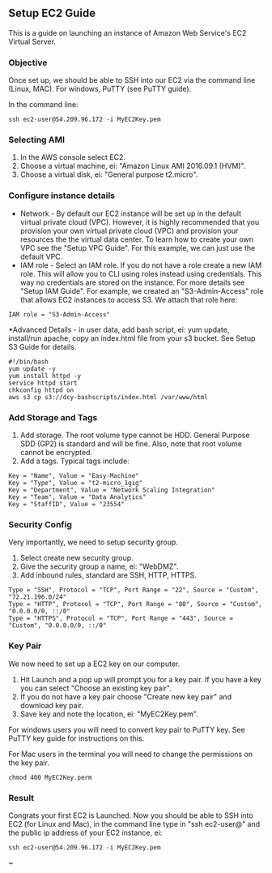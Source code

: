 ## Setup EC2 Guide
This is a guide on launching an instance of Amazon Web Service's EC2 Virtual Server.

### Objective
Once set up, we should be able to SSH into our EC2 via the command line (Linux, MAC). For windows, PuTTY (see PuTTY guide).

In the command line:
```
ssh ec2-user@54.209.96.172 -i MyEC2Key.pem
```

### Selecting AMI
1. In the AWS console select EC2.
2. Choose a virtual machine, ei: "Amazon Linux AMI 2016.09.1 (HVM)".
3. Choose a virtual disk, ei: "General purpose t2.micro".


### Configure instance details
* Network - By default our EC2 instance will be set up in the default virtual private cloud (VPC). However, it is highly recommended that you provision your own virtual private cloud (VPC) and provision your resources the the virtual data center. To learn how to create your own VPC see the "Setup VPC Guide". For this example, we can just use the default VPC.
* IAM role - Select an IAM role. If you do not have a role create a new IAM role. This will allow you to CLI using roles instead using credentials. This way no credentials are stored on the instance. For more details see "Setup IAM Guide". For example, we created an "S3-Admin-Access" role that allows EC2 instances to access S3. We attach that role here:
```
IAM role = "S3-Admin-Access"
```
*Advanced Details - in user data, add bash script, ei: yum update, install/run apache, copy an index.html file from your s3 bucket. See Setup S3 Guide for details.
```
#!/bin/bash
yum update -y
yum install httpd -y
service httpd start
chkconfig httpd on
aws s3 cp s3://dcy-bashscripts/index.html /var/www/html
```

### Add Storage and Tags
1. Add storage. The root volume type cannot be HDD. General Purpose SDD (GP2) is standard and will be fine. Also, note that root volume cannot be encrypted.
2. Add a tags. Typical tags include:
```
Key = "Name", Value = "Easy-Machine" 
Key = "Type", Value = "t2-micro_1gig"
Key = "Department", Value = "Network Scaling Integration"
Key = "Team", Value = "Data Analytics"
Key = "StaffID", Value = "23554" 
```

### Security Config
Very importantly, we need to setup security group.
1. Select create new security group.
2. Give the security group a name, ei: "WebDMZ".
3. Add inbound rules, standard are SSH, HTTP, HTTPS.
```
Type = "SSH", Protocol = "TCP", Port Range = "22", Source = "Custom", "72.21.196.0/24"
Type = "HTTP", Protocol = "TCP", Port Range = "80", Source = "Custom", "0.0.0.0/0, ::/0"
Type = "HTTPS", Protocol = "TCP", Port Range = "443", Source = "Custom", "0.0.0.0/0, ::/0"
```

### Key Pair
We now need to set up a EC2 key on our computer. 

1. Hit Launch and a pop up will prompt you for a key pair. If you have a key you can select "Choose an existing key pair".
2. If you do not have a key pair choose "Create new key pair" and download key pair. 
3. Save key and note the location, ei: "MyEC2Key.pem".

For windows users you will need to convert key pair to PuTTY key. See PuTTY key guide for instructions on this.

For Mac users in the terminal you will need to change the permissions on the key pair.
```
chmod 400 MyEC2Key.perm
```


### Result
Congrats your first EC2 is Launched. Now you should be able to SSH into EC2 (for Linux and Mac), in the command line type in "ssh ec2-user@" and the public ip address of your EC2 instance, ei:
```
ssh ec2-user@54.209.96.172 -i MyEC2Key.pem
```

~